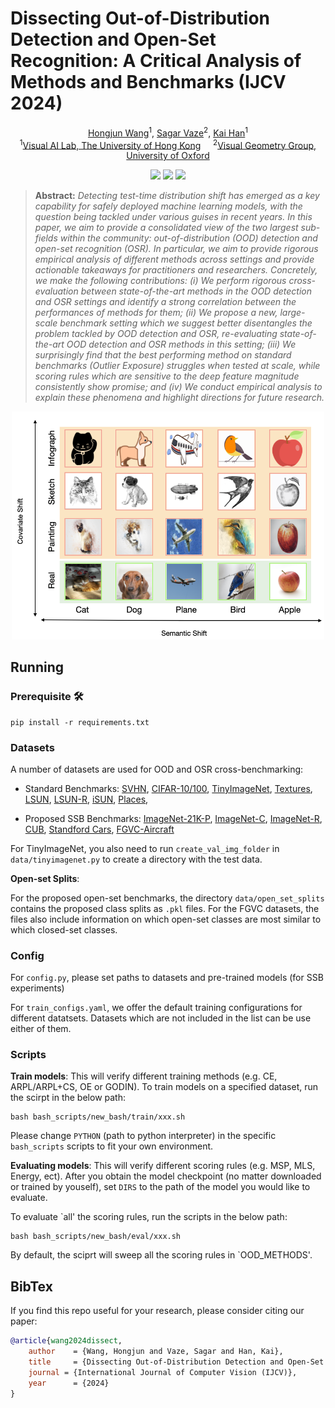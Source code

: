 # Dissecting Out-of-Distribution Detection and Open-Set Recognition: A Critical Analysis of Methods and Benchmarks (IJCV 2024)

<p align="center">
  <a href="https://whj363636.github.io/">Hongjun Wang</a><sup>1</sup>, 
  <a href="https://sgvaze.github.io/">Sagar Vaze</a><sup>2</sup>, 
  <a href="https://www.kaihan.org/">Kai Han</a><sup>1</sup> </br>
<sup>1</sup><a href="https://visailab.github.io/index.html">Visual AI Lab, The University of Hong Kong</a>&nbsp;&nbsp;&nbsp;&nbsp;
<sup>2</sup><a href="https://www.robots.ox.ac.uk/~vgg/">Visual Geometry Group, University of Oxford</a>
</p>

<p align="center">
    <a href="http://arxiv.org/abs/2408.16757"><img src="https://img.shields.io/badge/arXiv-2408.16757-b31b1b"></a>
    <a href="https://visual-ai.github.io/Dissect-OOD-OSR/"><img src="https://img.shields.io/badge/Project-Website-blue"></a>
    <a href="#jump"><img src="https://img.shields.io/badge/BibTeX-8A2BE2"></a>
</p>

> **Abstract:** *Detecting test-time distribution shift has emerged as a key capability for safely deployed machine learning models, with the question being tackled under various guises in recent years. In this paper, we aim to provide a consolidated view of the two largest sub-fields within the community: out-of-distribution (OOD) detection and open-set recognition (OSR). In particular, we aim to provide rigorous empirical analysis of different methods across settings and provide actionable takeaways for practitioners and researchers.
Concretely, we make the following contributions:
(i) We perform rigorous cross-evaluation between state-of-the-art methods in the OOD detection and OSR settings and identify a strong correlation between the performances of methods for them;
(ii) We propose a new, large-scale benchmark setting which we suggest better disentangles the problem tackled by OOD detection and OSR, re-evaluating state-of-the-art OOD detection and OSR methods in this setting; 
(iii) We surprisingly find that the best performing method on standard benchmarks (Outlier Exposure) struggles when tested at scale, while scoring rules which are sensitive to the deep feature magnitude consistently show promise;
and (iv) We conduct empirical analysis to explain these phenomena and highlight directions for future research.*

<p align="center">
<img src="assets/teaser.png" width="500"/>
</p>

## Running

### Prerequisite 🛠️

```
pip install -r requirements.txt
```

### Datasets

A number of datasets are used for OOD and OSR cross-benchmarking:
* Standard Benchmarks: [SVHN](https://pytorch.org/vision/stable/datasets.html),
[CIFAR-10/100](https://pytorch.org/vision/stable/datasets.html),
[TinyImageNet](https://github.com/rmccorm4/Tiny-Imagenet-200), [Textures](https://www.robots.ox.ac.uk/~vgg/data/dtd/), [LSUN](http://pages.cs.wisc.edu/~huangrui/imagenet_ood_dataset/SUN.tar.gz), [LSUN-R](https://www.dropbox.com/s/moqh2wh8696c3yl/LSUN_resize.tar.gz), [iSUN](https://www.dropbox.com/s/ssz7qxfqae0cca5/iSUN.tar.gz), [Places](http://pages.cs.wisc.edu/~huangrui/imagenet_ood_dataset/Places.tar.gz), 

* Proposed SSB Benchmarks: [ImageNet-21K-P](https://github.com/Alibaba-MIIL/ImageNet21K), [ImageNet-C](https://zenodo.org/records/2235448), [ImageNet-R](https://people.eecs.berkeley.edu/~hendrycks/imagenet-r.tar),
 [CUB](http://www.vision.caltech.edu/visipedia/CUB-200.html),
 [Standford Cars](https://www.kaggle.com/datasets/jessicali9530/stanford-cars-dataset),
[FGVC-Aircraft](https://www.robots.ox.ac.uk/~vgg/data/fgvc-aircraft/)

For TinyImageNet, you also need to run `create_val_img_folder` in `data/tinyimagenet.py` to create
a directory with the test data.

**Open-set Splits**:

For the proposed open-set benchmarks, the directory ```data/open_set_splits``` contains the proposed class splits
 as ```.pkl``` files. For the FGVC datasets, the files also include information on which
 open-set classes are most similar to which closed-set classes.

### Config

For ```config.py```, please set paths to datasets and pre-trained models (for SSB experiments)

For ```train_configs.yaml```, we offer the default training configurations for different datatsets. Datasets which are not included in the list can be use either of them.


### Scripts

**Train models**: This will verify different training methods (e.g. CE, ARPL/ARPL+CS, OE or GODIN). To train models on a specified dataset, run the scirpt in the below path:

```
bash bash_scripts/new_bash/train/xxx.sh
```

Please change ```PYTHON``` (path to python interpreter) in the specific ```bash_scripts``` scripts to fit your own environment. 

**Evaluating models**: This will verify different scoring rules (e.g. MSP, MLS, Energy, ect). After you obtain the model checkpoint (no matter downloaded or trained by youself), set ```DIRS``` to the path of the model you would like to evaluate. 

To evaluate `all' the scoring rules, run the scripts in the below path:

```
bash bash_scripts/new_bash/eval/xxx.sh
```

By default, the sciprt will sweep all the scoring rules in `OOD_METHODS'.

  
## BibTex
<span id="jump"></span>
If you find this repo useful for your research, please consider citing our paper:

```bibtex
@article{wang2024dissect,
    author    = {Wang, Hongjun and Vaze, Sagar and Han, Kai},
    title     = {Dissecting Out-of-Distribution Detection and Open-Set Recognition: A Critical Analysis of Methods and Benchmarks},
    journal = {International Journal of Computer Vision (IJCV)},
    year      = {2024}
}
```
